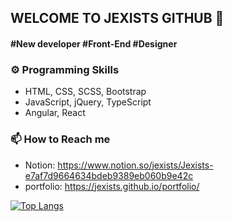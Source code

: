 
## WELCOME TO JEXISTS GITHUB 👋
#### #New developer #Front-End #Designer

### ⚙️ Programming Skills
- HTML, CSS, SCSS, Bootstrap
- JavaScript, jQuery, TypeScript
- Angular, React

### 📫 How to Reach me
- Notion: https://www.notion.so/jexists/Jexists-e7af7d9664634bdeb9389eb060b9e42c
- portfolio: https://jexists.github.io/portfolio/

[![Top Langs](https://github-readme-stats.vercel.app/api/top-langs/?username=anuraghazra&layout=compact)](https://github.com/jexists/github-readme-stats)

<!--
**jexists/jexists** is a ✨ _special_ ✨ repository because its `README.md` (this file) appears on your GitHub profile.

Here are some ideas to get you started:

- 🔭 I’m currently working on ...
- 🌱 I’m currently learning ...
- 👯 I’m looking to collaborate on ...
- 🤔 I’m looking for help with ...
- 💬 Ask me about ...
- 📫 How to reach me: ...
- 😄 Pronouns: ...
- ⚡ Fun fact: ...
-->
